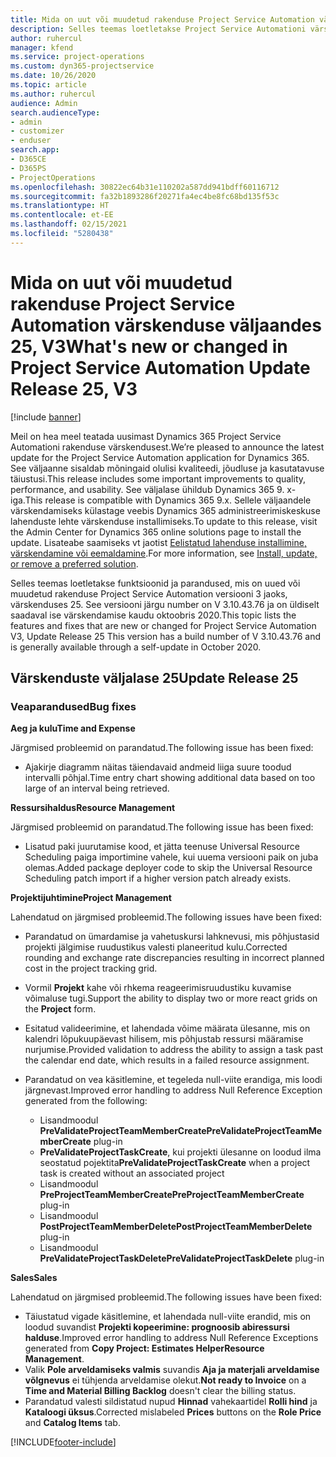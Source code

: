 ```yaml
---
title: Mida on uut või muudetud rakenduse Project Service Automation värskenduse väljaandes 25, V3
description: Selles teemas loetletakse Project Service Automationi värskenduse väljalaske 25, V3 saadaolevaid funktsioone ja parandusi.
author: ruhercul
manager: kfend
ms.service: project-operations
ms.custom: dyn365-projectservice
ms.date: 10/26/2020
ms.topic: article
ms.author: ruhercul
audience: Admin
search.audienceType:
- admin
- customizer
- enduser
search.app:
- D365CE
- D365PS
- ProjectOperations
ms.openlocfilehash: 30822ec64b31e110202a587dd941bdff60116712
ms.sourcegitcommit: fa32b1893286f20271fa4ec4be8fc68bd135f53c
ms.translationtype: HT
ms.contentlocale: et-EE
ms.lasthandoff: 02/15/2021
ms.locfileid: "5280438"
---
```

# <a name="whats-new-or-changed-in-project-service-automation-update-release-25-v3"></a><span data-ttu-id="2e456-103">Mida on uut või muudetud rakenduse Project Service Automation värskenduse väljaandes 25, V3</span><span class="sxs-lookup"><span data-stu-id="2e456-103">What's new or changed in Project Service Automation Update Release 25, V3</span></span>

[!include [banner](../includes/psa-now-project-operations.md)]

<span data-ttu-id="2e456-104">Meil on hea meel teatada uusimast Dynamics 365 Project Service Automationi rakenduse värskendusest.</span><span class="sxs-lookup"><span data-stu-id="2e456-104">We’re pleased to announce the latest update for the Project Service Automation application for Dynamics 365.</span></span> <span data-ttu-id="2e456-105">See väljaanne sisaldab mõningaid olulisi kvaliteedi, jõudluse ja kasutatavuse täiustusi.</span><span class="sxs-lookup"><span data-stu-id="2e456-105">This release includes some important improvements to quality, performance, and usability.</span></span> <span data-ttu-id="2e456-106">See väljalase ühildub Dynamics 365 9. x-iga.</span><span class="sxs-lookup"><span data-stu-id="2e456-106">This release is compatible with Dynamics 365 9.x.</span></span> <span data-ttu-id="2e456-107">Sellele väljaandele värskendamiseks külastage veebis Dynamics 365 administreerimiskeskuse lahenduste lehte värskenduse installimiseks.</span><span class="sxs-lookup"><span data-stu-id="2e456-107">To update to this release, visit the Admin Center for Dynamics 365 online solutions page to install the update.</span></span> <span data-ttu-id="2e456-108">Lisateabe saamiseks vt jaotist [Eelistatud lahenduse installimine, värskendamine või eemaldamine](https://docs.microsoft.com/power-platform/admin/install-remove-preferred-solution).</span><span class="sxs-lookup"><span data-stu-id="2e456-108">For more information, see [Install, update, or remove a preferred solution](https://docs.microsoft.com/power-platform/admin/install-remove-preferred-solution).</span></span>

<span data-ttu-id="2e456-109">Selles teemas loetletakse funktsioonid ja parandused, mis on uued või muudetud rakenduse Project Service Automation versiooni 3 jaoks, värskenduses 25. See versiooni järgu number on V 3.10.43.76 ja on üldiselt saadaval ise värskendamise kaudu oktoobris 2020.</span><span class="sxs-lookup"><span data-stu-id="2e456-109">This topic lists the features and fixes that are new or changed for Project Service Automation V3, Update Release 25 This version has a build number of V 3.10.43.76 and is generally available through a self-update in October 2020.</span></span>

## <a name="update-release-25"></a><span data-ttu-id="2e456-110">Värskenduste väljalase 25</span><span class="sxs-lookup"><span data-stu-id="2e456-110">Update Release 25</span></span>

### <a name="bug-fixes"></a><span data-ttu-id="2e456-111">Veaparandused</span><span class="sxs-lookup"><span data-stu-id="2e456-111">Bug fixes</span></span>

<span data-ttu-id="2e456-112">**Aeg ja kulu**</span><span class="sxs-lookup"><span data-stu-id="2e456-112">**Time and Expense**</span></span>

<span data-ttu-id="2e456-113">Järgmised probleemid on parandatud.</span><span class="sxs-lookup"><span data-stu-id="2e456-113">The following issue has been fixed:</span></span>

- <span data-ttu-id="2e456-114">Ajakirje diagramm näitas täiendavaid andmeid liiga suure toodud intervalli põhjal.</span><span class="sxs-lookup"><span data-stu-id="2e456-114">Time entry chart showing additional data based on too large of an interval being retrieved.</span></span>

<span data-ttu-id="2e456-115">**Ressursihaldus**</span><span class="sxs-lookup"><span data-stu-id="2e456-115">**Resource Management**</span></span>

<span data-ttu-id="2e456-116">Järgmised probleemid on parandatud.</span><span class="sxs-lookup"><span data-stu-id="2e456-116">The following issue has been fixed:</span></span>

- <span data-ttu-id="2e456-117">Lisatud paki juurutamise kood, et jätta teenuse Universal Resource Scheduling paiga importimine vahele, kui uuema versiooni paik on juba olemas.</span><span class="sxs-lookup"><span data-stu-id="2e456-117">Added package deployer code to skip the Universal Resource Scheduling patch import if a higher version patch already exists.</span></span>

<span data-ttu-id="2e456-118">**Projektijuhtimine**</span><span class="sxs-lookup"><span data-stu-id="2e456-118">**Project Management**</span></span>

<span data-ttu-id="2e456-119">Lahendatud on järgmised probleemid.</span><span class="sxs-lookup"><span data-stu-id="2e456-119">The following issues have been fixed:</span></span>

- <span data-ttu-id="2e456-120">Parandatud on ümardamise ja vahetuskursi lahknevusi, mis põhjustasid projekti jälgimise ruudustikus valesti planeeritud kulu.</span><span class="sxs-lookup"><span data-stu-id="2e456-120">Corrected rounding and exchange rate discrepancies resulting in incorrect planned cost in the project tracking grid.</span></span>
- <span data-ttu-id="2e456-121">Vormil **Projekt** kahe või rhkema reageerimisruudustiku kuvamise võimaluse tugi.</span><span class="sxs-lookup"><span data-stu-id="2e456-121">Support the ability to display two or more react grids on the **Project** form.</span></span>
- <span data-ttu-id="2e456-122">Esitatud valideerimine, et lahendada võime määrata ülesanne, mis on kalendri lõpukuupäevast hilisem, mis põhjustab ressursi määramise nurjumise.</span><span class="sxs-lookup"><span data-stu-id="2e456-122">Provided validation to address the ability to assign a task past the calendar end date, which results in a failed resource assignment.</span></span>
- <span data-ttu-id="2e456-123">Parandatud on vea käsitlemine, et tegeleda null-viite erandiga, mis loodi järgnevast.</span><span class="sxs-lookup"><span data-stu-id="2e456-123">Improved error handling to address Null Reference Exception generated from the following:</span></span>

    - <span data-ttu-id="2e456-124">Lisandmoodul **PreValidateProjectTeamMemberCreate**</span><span class="sxs-lookup"><span data-stu-id="2e456-124">**PreValidateProjectTeamMemberCreate** plug-in</span></span>
    - <span data-ttu-id="2e456-125">**PreValidateProjectTaskCreate**, kui projekti ülesanne on loodud ilma seostatud pojektita</span><span class="sxs-lookup"><span data-stu-id="2e456-125">**PreValidateProjectTaskCreate** when a project task is created without an associated project</span></span>
    - <span data-ttu-id="2e456-126">Lisandmoodul **PreProjectTeamMemberCreate**</span><span class="sxs-lookup"><span data-stu-id="2e456-126">**PreProjectTeamMemberCreate** plug-in</span></span>
    - <span data-ttu-id="2e456-127">Lisandmoodul **PostProjectTeamMemberDelete**</span><span class="sxs-lookup"><span data-stu-id="2e456-127">**PostProjectTeamMemberDelete** plug-in</span></span>
    - <span data-ttu-id="2e456-128">Lisandmoodul **PreValidateProjectTaskDelete**</span><span class="sxs-lookup"><span data-stu-id="2e456-128">**PreValidateProjectTaskDelete** plug-in</span></span>

<span data-ttu-id="2e456-129">**Sales**</span><span class="sxs-lookup"><span data-stu-id="2e456-129">**Sales**</span></span>

<span data-ttu-id="2e456-130">Lahendatud on järgmised probleemid.</span><span class="sxs-lookup"><span data-stu-id="2e456-130">The following issues have been fixed:</span></span>

- <span data-ttu-id="2e456-131">Täiustatud vigade käsitlemine, et lahendada null-viite erandid, mis on loodud suvandist **Projekti kopeerimine: prognoosib abiressursi halduse**.</span><span class="sxs-lookup"><span data-stu-id="2e456-131">Improved error handling to address Null Reference Exceptions generated from **Copy Project: Estimates HelperResource Management**.</span></span>
- <span data-ttu-id="2e456-132">Valik **Pole arveldamiseks valmis** suvandis **Aja ja materjali arveldamise võlgnevus** ei tühjenda arveldamise olekut.</span><span class="sxs-lookup"><span data-stu-id="2e456-132">**Not ready to Invoice** on a **Time and Material Billing Backlog** doesn't clear the billing status.</span></span>
- <span data-ttu-id="2e456-133">Parandatud valesti sildistatud nupud **Hinnad** vahekaartidel **Rolli hind** ja **Kataloogi üksus**.</span><span class="sxs-lookup"><span data-stu-id="2e456-133">Corrected mislabeled **Prices** buttons on the **Role Price** and **Catalog Items** tab.</span></span>


[!INCLUDE[footer-include](../includes/footer-banner.md)]